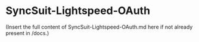 # SyncSuit-Lightspeed-OAuth

(Insert the full content of SyncSuit-Lightspeed-OAuth.md here if not already present in /docs.) 